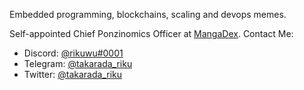 Embedded programming, blockchains, scaling and devops memes.

Self-appointed Chief Ponzinomics Officer at [MangaDex](https://mangadex.org).
Contact Me:
- Discord: [@rikuwu#0001](https://discord.gg/mangadex)
- Telegram: [@takarada_riku](https://t.me/takarada_riku)
- Twitter: [@takarada_riku](https://twitter.com/takarada_riku)

